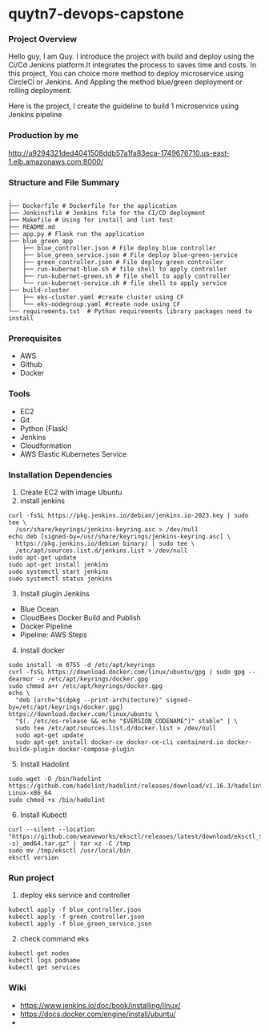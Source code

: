 # quytn7-devops-capstone
### Project Overview
Hello guy, I am Quy. I introduce the project with build and deploy using the Ci/Cd Jenkins platform.It integrates the process to saves time and costs. In this project, You can choice more method to deploy microservice using CircleCi or Jenkins. And Appling the method blue/green deployment or rolling deployment.

Here is the project, I create the guideline to build 1 microservice using Jenkins pipeline

### Production by me
http://a9294321ded4041508ddb57a1fa83eca-1749676710.us-east-1.elb.amazonaws.com:8000/
### Structure and File Summary
```
.
├── Dockerfile # Dockerfile for the application
├── Jenkinsfile # Jenkins file for the CI/CD deployment
├── Makefile # Using for install and lint test
├── README.md
├── app.py # Flask run the application
├── blue_green_app
│   ├── blue_controller.json # File deploy blue controller
│   ├── blue_green_service.json # File deploy blue-green-service
│   ├── green_controller.json # File deploy green controller
│   ├── run-kubernet-blue.sh # file shell to apply controller 
│   ├── run-kubernet-green.sh # file shell to apply controller 
│   └── run-kubernet-service.sh # file shell to apply service 
├── build-cluster
│   ├── eks-cluster.yaml #create cluster using CF
│   └── eks-nodegroup.yaml #create node using CF
└── requirements.txt  # Python requirements library packages need to install
```
### Prerequisites
- AWS
- Github
- Docker

### Tools
- EC2
- Git
- Python (Flask)
- Jenkins
- Cloudformation
- AWS Elastic Kubernetes Service

### Installation Dependencies
1. Create EC2 with image Ubuntu
2. install jenkins
```
curl -fsSL https://pkg.jenkins.io/debian/jenkins.io-2023.key | sudo tee \
  /usr/share/keyrings/jenkins-keyring.asc > /dev/null
echo deb [signed-by=/usr/share/keyrings/jenkins-keyring.asc] \
  https://pkg.jenkins.io/debian binary/ | sudo tee \
  /etc/apt/sources.list.d/jenkins.list > /dev/null
sudo apt-get update
sudo apt-get install jenkins
sudo systemctl start jenkins
sudo systemctl status jenkins
```
3. Install plugin Jenkins
- Blue Ocean
- CloudBees Docker Build and Publish
- Docker Pipeline
- Pipeline: AWS Steps
4. Install docker
```
sudo install -m 0755 -d /etc/apt/keyrings
curl -fsSL https://download.docker.com/linux/ubuntu/gpg | sudo gpg --dearmor -o /etc/apt/keyrings/docker.gpg
sudo chmod a+r /etc/apt/keyrings/docker.gpg
echo \
  "deb [arch="$(dpkg --print-architecture)" signed-by=/etc/apt/keyrings/docker.gpg] https://download.docker.com/linux/ubuntu \
  "$(. /etc/os-release && echo "$VERSION_CODENAME")" stable" | \
  sudo tee /etc/apt/sources.list.d/docker.list > /dev/null
  sudo apt-get update
  sudo apt-get install docker-ce docker-ce-cli containerd.io docker-buildx-plugin docker-compose-plugin
```
5. Install Hadolint
```
sudo wget -O /bin/hadolint https://github.com/hadolint/hadolint/releases/download/v1.16.3/hadolint-Linux-x86_64
sudo chmod +x /bin/hadolint
```
6. Install Kubectl
```
curl --silent --location "https://github.com/weaveworks/eksctl/releases/latest/download/eksctl_$(uname -s)_amd64.tar.gz" | tar xz -C /tmp
sudo mv /tmp/eksctl /usr/local/bin
eksctl version
```

### Run project
1. deploy eks service and controller
```
kubectl apply -f blue_controller.json
kubectl apply -f green_controller.json
kubectl apply -f blue_green_service.json
```
2. check command eks
```
kubectl get nodes
kubectl logs podname
kubectl get services
```
### Wiki
- https://www.jenkins.io/doc/book/installing/linux/
- https://docs.docker.com/engine/install/ubuntu/
- 

